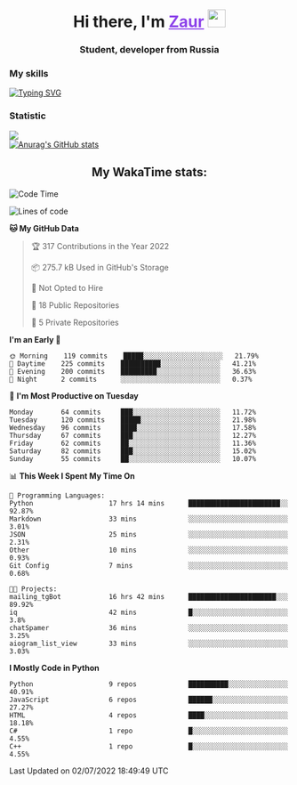 <h1 align="center">
    Hi there, I'm 
    <a href="https://t.me/skyguy" target="_blank" style="color: #8C43EA">Zaur</a>
    <img src="https://github.com/blackcater/blackcater/raw/main/images/Hi.gif" height="32">
</h1>

<h3 align="center">
    Student, developer from Russia
</h3>  

### **My skills**
[![Typing SVG](https://readme-typing-svg.herokuapp.com?font=Oxanium&duration=3000&color=8C43EA&height=30&lines=Python%2C+JavaScript;Flask;Django+(in+near+future);React.js;HTML%2C+CSS+(SCSS))](https://git.io/typing-svg)

### **Statistic**
![](https://komarev.com/ghpvc/?username=mrskyguy&color=8C43EA)  
[![Anurag's GitHub stats](https://github-readme-stats.vercel.app/api?username=mrskyguy&count_private=true&show_icons=true&title_color=8C43EA&icon_color=BE57EA&bg_color=30,191919,341b56&text_color=B1B1B1&border_radius=10&hide_border=true&include_all_commits=1)](https://github.com/anuraghazra/github-readme-stats)  


<h2 align="center"> My WakaTime stats: </h2>

<!--START_SECTION:waka-->
![Code Time](http://img.shields.io/badge/Code%20Time-327%20hrs%2056%20mins-blue)

![Lines of code](https://img.shields.io/badge/From%20Hello%20World%20I%27ve%20Written-201%20Thousand%20lines%20of%20code-blue)

**🐱 My GitHub Data** 

> 🏆 317 Contributions in the Year 2022
 > 
> 📦 275.7 kB Used in GitHub's Storage 
 > 
> 🚫 Not Opted to Hire
 > 
> 📜 18 Public Repositories 
 > 
> 🔑 5 Private Repositories  
 > 
**I'm an Early 🐤** 

```text
🌞 Morning    119 commits    █████░░░░░░░░░░░░░░░░░░░░   21.79% 
🌆 Daytime    225 commits    ██████████░░░░░░░░░░░░░░░   41.21% 
🌃 Evening    200 commits    █████████░░░░░░░░░░░░░░░░   36.63% 
🌙 Night      2 commits      ░░░░░░░░░░░░░░░░░░░░░░░░░   0.37%

```
📅 **I'm Most Productive on Tuesday** 

```text
Monday       64 commits     ███░░░░░░░░░░░░░░░░░░░░░░   11.72% 
Tuesday      120 commits    █████░░░░░░░░░░░░░░░░░░░░   21.98% 
Wednesday    96 commits     ████░░░░░░░░░░░░░░░░░░░░░   17.58% 
Thursday     67 commits     ███░░░░░░░░░░░░░░░░░░░░░░   12.27% 
Friday       62 commits     ██░░░░░░░░░░░░░░░░░░░░░░░   11.36% 
Saturday     82 commits     ███░░░░░░░░░░░░░░░░░░░░░░   15.02% 
Sunday       55 commits     ██░░░░░░░░░░░░░░░░░░░░░░░   10.07%

```


📊 **This Week I Spent My Time On** 

```text
💬 Programming Languages: 
Python                   17 hrs 14 mins      ███████████████████████░░   92.87% 
Markdown                 33 mins             ░░░░░░░░░░░░░░░░░░░░░░░░░   3.01% 
JSON                     25 mins             ░░░░░░░░░░░░░░░░░░░░░░░░░   2.31% 
Other                    10 mins             ░░░░░░░░░░░░░░░░░░░░░░░░░   0.93% 
Git Config               7 mins              ░░░░░░░░░░░░░░░░░░░░░░░░░   0.68%

🐱‍💻 Projects: 
mailing_tgBot            16 hrs 42 mins      ██████████████████████░░░   89.92% 
iq                       42 mins             █░░░░░░░░░░░░░░░░░░░░░░░░   3.8% 
chatSpamer               36 mins             ░░░░░░░░░░░░░░░░░░░░░░░░░   3.25% 
aiogram_list_view        33 mins             ░░░░░░░░░░░░░░░░░░░░░░░░░   3.03%

```

**I Mostly Code in Python** 

```text
Python                   9 repos             ██████████░░░░░░░░░░░░░░░   40.91% 
JavaScript               6 repos             ██████░░░░░░░░░░░░░░░░░░░   27.27% 
HTML                     4 repos             ████░░░░░░░░░░░░░░░░░░░░░   18.18% 
C#                       1 repo              █░░░░░░░░░░░░░░░░░░░░░░░░   4.55% 
C++                      1 repo              █░░░░░░░░░░░░░░░░░░░░░░░░   4.55%

```



 Last Updated on 02/07/2022 18:49:49 UTC
<!--END_SECTION:waka-->
